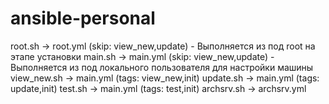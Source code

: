 # ansible-personal


root.sh     -> root.yml  (skip: view_new,update) - Выполняется из под root на этапе установки
main.sh     -> main.yml  (skip: view_new,update) - Выполняется из под локального пользователя для настройки машины
view_new.sh -> main.yml  (tags: view_new,init)
update.sh   -> main.yml  (tags: update,init)
test.sh     -> main.yml  (tags: test,init)
archsrv.sh  -> archsrv.yml
